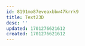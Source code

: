 ```yaml
---
id: 8191mo87eveaxbbw47krrk9
title: Text23D
desc: ''
updated: 1701276621612
created: 1701276621612
---
```

